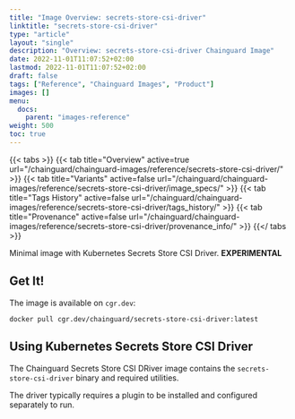 ```yaml
---
title: "Image Overview: secrets-store-csi-driver"
linktitle: "secrets-store-csi-driver"
type: "article"
layout: "single"
description: "Overview: secrets-store-csi-driver Chainguard Image"
date: 2022-11-01T11:07:52+02:00
lastmod: 2022-11-01T11:07:52+02:00
draft: false
tags: ["Reference", "Chainguard Images", "Product"]
images: []
menu:
  docs:
    parent: "images-reference"
weight: 500
toc: true
---
```


{{< tabs >}}
{{< tab title="Overview" active=true url="/chainguard/chainguard-images/reference/secrets-store-csi-driver/" >}}
{{< tab title="Variants" active=false url="/chainguard/chainguard-images/reference/secrets-store-csi-driver/image_specs/" >}}
{{< tab title="Tags History" active=false url="/chainguard/chainguard-images/reference/secrets-store-csi-driver/tags_history/" >}}
{{< tab title="Provenance" active=false url="/chainguard/chainguard-images/reference/secrets-store-csi-driver/provenance_info/" >}}
{{</ tabs >}}



<!--overview:start-->
Minimal image with Kubernetes Secrets Store CSI Driver. **EXPERIMENTAL**
<!--overview:end-->

<!--getting:start-->
## Get It!
The image is available on `cgr.dev`:

```
docker pull cgr.dev/chainguard/secrets-store-csi-driver:latest
```
<!--getting:end-->

<!--body:start-->
## Using Kubernetes Secrets Store CSI Driver

The Chainguard Secrets Store CSI DRiver image contains the `secrets-store-csi-driver` binary and required utilities.

The driver typically requires a plugin to be installed and configured separately to run.
<!--body:end-->

